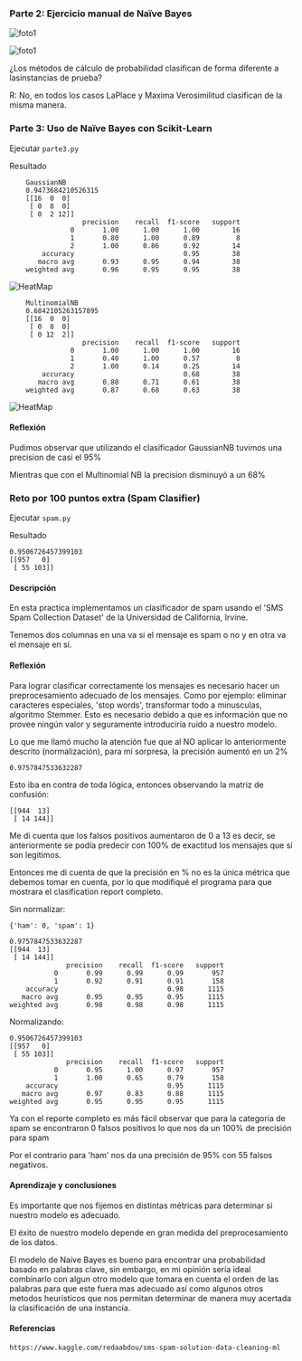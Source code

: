 ### Parte 2: Ejercicio manual de Naïve Bayes

![foto1](parte_2_foto_tablas.jpeg)

![foto1](parte_2_foto_clasificacion.jpeg)

¿Los métodos de cálculo de probabilidad clasifican de forma diferente a lasinstancias de prueba?

R: No, en todos los casos LaPlace y Maxima Verosimilitud clasifican de la misma manera.


### Parte 3: Uso de Naïve Bayes con Scikit-Learn

Ejecutar `parte3.py`


Resultado

        GaussianNB
        0.9473684210526315
        [[16  0  0]
         [ 0  8  0]
         [ 0  2 12]]
                      precision    recall  f1-score   support
                   0       1.00      1.00      1.00        16
                   1       0.80      1.00      0.89         8
                   2       1.00      0.86      0.92        14
            accuracy                           0.95        38
           macro avg       0.93      0.95      0.94        38
        weighted avg       0.96      0.95      0.95        38

![HeatMap](parte3_GaussianNB_heatmap.png)

        MultinomialNB
        0.6842105263157895
        [[16  0  0]
         [ 0  8  0]
         [ 0 12  2]]
                      precision    recall  f1-score   support
                   0       1.00      1.00      1.00        16
                   1       0.40      1.00      0.57         8
                   2       1.00      0.14      0.25        14
            accuracy                           0.68        38
           macro avg       0.80      0.71      0.61        38
        weighted avg       0.87      0.68      0.63        38

![HeatMap](parte3_MultinomialNB_heatmap.png)

#### Reflexión

Pudimos observar que utilizando el clasificador GaussianNB tuvimos una precision de casi el 95%

Mientras que con el Multinomial NB la precision disminuyó a un 68%

### Reto por 100 puntos extra (Spam Clasifier)

Ejecutar `spam.py`

Resultado

    0.9506726457399103
    [[957   0]
     [ 55 103]]


#### Descripción

En esta practica implementamos un clasificador de spam usando el 'SMS Spam Collection Dataset' de la Universidad de California, Irvine.

Tenemos dos columnas en una va si el mensaje es spam o no y en otra va el mensaje en sí.

#### Reflexión

Para lograr clasificar correctamente los mensajes es necesario hacer un preprocesamiento
adecuado de los mensajes. Como por ejemplo: eliminar caracteres especiales, 'stop words', transformar todo a minusculas, algoritmo Stemmer.
Esto es necesario debido a que es información que no provee ningún valor y seguramente introduciría ruido a nuestro modelo.

Lo que me llamó mucho la atención fue que al NO aplicar lo anteriormente descrito (normalización), para mi sorpresa, la precisión aumentó en un 2%

    0.9757847533632287


Esto iba en contra de toda lógica, entonces observando la matriz de confusión:

    [[944  13]
     [ 14 144]]

Me di cuenta que los falsos positivos aumentaron de 0 a 13 es decir, se anteriormente
se podía predecir con 100% de exactitud los mensajes que sí son legitimos.

Entonces me di cuenta de que la precisión en % no es la única métrica que debemos tomar en cuenta, por lo que modifiqué el programa para que mostrara el clasification report completo.

Sin normalizar:
    
    {'ham': 0, 'spam': 1}

    0.9757847533632287
    [[944  13]
     [ 14 144]]
                  precision    recall  f1-score   support
               0       0.99      0.99      0.99       957
               1       0.92      0.91      0.91       158
        accuracy                           0.98      1115
       macro avg       0.95      0.95      0.95      1115
    weighted avg       0.98      0.98      0.98      1115

Normalizando:

    0.9506726457399103
    [[957   0]
     [ 55 103]]
                  precision    recall  f1-score   support
               0       0.95      1.00      0.97       957
               1       1.00      0.65      0.79       158
        accuracy                           0.95      1115
       macro avg       0.97      0.83      0.88      1115
    weighted avg       0.95      0.95      0.95      1115

Ya con el reporte completo es más fácil observar que para la categoria de spam se encontraron 0 falsos positivos 
lo que nos da un 100% de precisión para spam

Por el contrario para 'ham' nos da una precisión de 95% con 55 falsos negativos.

#### Aprendizaje y conclusiones

Es importante que nos fijemos en distintas métricas para determinar si nuestro modelo es adecuado.

El éxito de nuestro modelo depende en gran medida del preprocesamiento de los datos.

El modelo de Naive Bayes es bueno para encontrar una probabilidad basado en palabras clave, sin embargo, en mi opinión sería ideal combinarlo con algun otro 
modelo que tomara en cuenta el orden de las palabras para que este fuera mas adecuado así como algunos otros metodos
heuristicos que nos permitan determinar de manera muy acertada la clasificación de una instancia.



#### Referencias

    https://www.kaggle.com/redaabdou/sms-spam-solution-data-cleaning-ml
